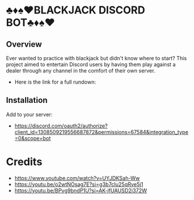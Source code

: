 # ♣️♦️♠️♥️BLACKJACK DISCORD BOT♣️♦️♠️♥️

## Overview
Ever wanted to practice with blackjack but didn't know where to start? This project aimed to entertain Discord users by having them play against a dealer through any channel in the comfort of their own server.
- Here is the link for a full rundown:

## Installation
Add to your server: 
- https://discord.com/oauth2/authorize?client_id=1308509219556687872&permissions=67584&integration_type=0&scope=bot

# Credits
- https://www.youtube.com/watch?v=UYJDKSah-Ww
- https://youtu.be/o2wtNOsag7E?si=g3b7clu25qRve5j1
- https://youtu.be/BPvg9bndP1U?si=AK-jfUAUSD2i372W
